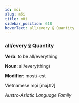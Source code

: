```yaml
---
id: möi
slug: möi
title: möi
sidebar_position: 618
hoverText: all/every § Quantity
---
```


### all/every § Quantity

**Verb**: to be all/everything

**Noun**: all/every(thing)

**Modifier**: most/-est

Vietnamese mọi   [mɔj˨˩ʔ]

*Austro-Asiatic Language Family*